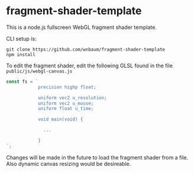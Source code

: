 # fragment-shader-template
This is a node.js fullscreen WebGL fragment shader template.

CLI setup is:
```
git clone https://github.com/wnbaum/fragment-shader-template
npm install
```

To edit the fragment shader, edit the following GLSL found in the file `public/js/webgl-canvas.js`
```javascript
const fs = `
            precision highp float;

            uniform vec2 u_resolution;
            uniform vec2 u_mouse;
            uniform float u_time;

            void main(void) {

              ...

            }
`;
```

Changes will be made in the future to load the fragment shader from a file. Also dynamic canvas resizing would be desireable.
